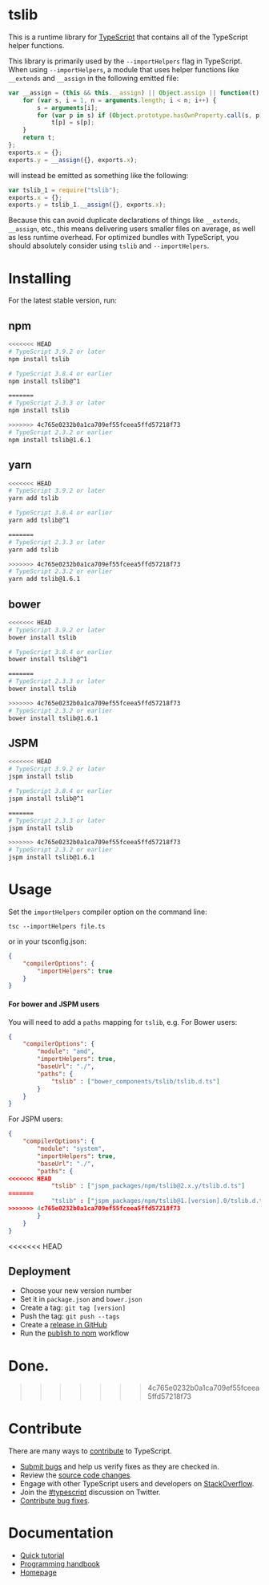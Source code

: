 # tslib

This is a runtime library for [TypeScript](http://www.typescriptlang.org/) that contains all of the TypeScript helper functions.

This library is primarily used by the `--importHelpers` flag in TypeScript.
When using `--importHelpers`, a module that uses helper functions like `__extends` and `__assign` in the following emitted file:

```ts
var __assign = (this && this.__assign) || Object.assign || function(t) {
    for (var s, i = 1, n = arguments.length; i < n; i++) {
        s = arguments[i];
        for (var p in s) if (Object.prototype.hasOwnProperty.call(s, p))
            t[p] = s[p];
    }
    return t;
};
exports.x = {};
exports.y = __assign({}, exports.x);

```

will instead be emitted as something like the following:

```ts
var tslib_1 = require("tslib");
exports.x = {};
exports.y = tslib_1.__assign({}, exports.x);
```

Because this can avoid duplicate declarations of things like `__extends`, `__assign`, etc., this means delivering users smaller files on average, as well as less runtime overhead.
For optimized bundles with TypeScript, you should absolutely consider using `tslib` and `--importHelpers`.

# Installing

For the latest stable version, run:

## npm

```sh
<<<<<<< HEAD
# TypeScript 3.9.2 or later
npm install tslib

# TypeScript 3.8.4 or earlier
npm install tslib@^1

=======
# TypeScript 2.3.3 or later
npm install tslib

>>>>>>> 4c765e0232b0a1ca709ef55fceea5ffd57218f73
# TypeScript 2.3.2 or earlier
npm install tslib@1.6.1
```

## yarn

```sh
<<<<<<< HEAD
# TypeScript 3.9.2 or later
yarn add tslib

# TypeScript 3.8.4 or earlier
yarn add tslib@^1

=======
# TypeScript 2.3.3 or later
yarn add tslib

>>>>>>> 4c765e0232b0a1ca709ef55fceea5ffd57218f73
# TypeScript 2.3.2 or earlier
yarn add tslib@1.6.1
```

## bower

```sh
<<<<<<< HEAD
# TypeScript 3.9.2 or later
bower install tslib

# TypeScript 3.8.4 or earlier
bower install tslib@^1

=======
# TypeScript 2.3.3 or later
bower install tslib

>>>>>>> 4c765e0232b0a1ca709ef55fceea5ffd57218f73
# TypeScript 2.3.2 or earlier
bower install tslib@1.6.1
```

## JSPM

```sh
<<<<<<< HEAD
# TypeScript 3.9.2 or later
jspm install tslib

# TypeScript 3.8.4 or earlier
jspm install tslib@^1

=======
# TypeScript 2.3.3 or later
jspm install tslib

>>>>>>> 4c765e0232b0a1ca709ef55fceea5ffd57218f73
# TypeScript 2.3.2 or earlier
jspm install tslib@1.6.1
```

# Usage

Set the `importHelpers` compiler option on the command line:

```
tsc --importHelpers file.ts
```

or in your tsconfig.json:

```json
{
    "compilerOptions": {
        "importHelpers": true
    }
}
```

#### For bower and JSPM users

You will need to add a `paths` mapping for `tslib`, e.g. For Bower users:

```json
{
    "compilerOptions": {
        "module": "amd",
        "importHelpers": true,
        "baseUrl": "./",
        "paths": {
            "tslib" : ["bower_components/tslib/tslib.d.ts"]
        }
    }
}
```

For JSPM users:

```json
{
    "compilerOptions": {
        "module": "system",
        "importHelpers": true,
        "baseUrl": "./",
        "paths": {
<<<<<<< HEAD
            "tslib" : ["jspm_packages/npm/tslib@2.x.y/tslib.d.ts"]
=======
            "tslib" : ["jspm_packages/npm/tslib@1.[version].0/tslib.d.ts"]
>>>>>>> 4c765e0232b0a1ca709ef55fceea5ffd57218f73
        }
    }
}
```

<<<<<<< HEAD
## Deployment

- Choose your new version number
- Set it in `package.json` and `bower.json`
- Create a tag: `git tag [version]`
- Push the tag: `git push --tags`
- Create a [release in GitHub](https://github.com/microsoft/tslib/releases)
- Run the [publish to npm](https://github.com/microsoft/tslib/actions?query=workflow%3A%22Publish+to+NPM%22) workflow

Done.
=======
>>>>>>> 4c765e0232b0a1ca709ef55fceea5ffd57218f73

# Contribute

There are many ways to [contribute](https://github.com/Microsoft/TypeScript/blob/master/CONTRIBUTING.md) to TypeScript.

* [Submit bugs](https://github.com/Microsoft/TypeScript/issues) and help us verify fixes as they are checked in.
* Review the [source code changes](https://github.com/Microsoft/TypeScript/pulls).
* Engage with other TypeScript users and developers on [StackOverflow](http://stackoverflow.com/questions/tagged/typescript).
* Join the [#typescript](http://twitter.com/#!/search/realtime/%23typescript) discussion on Twitter.
* [Contribute bug fixes](https://github.com/Microsoft/TypeScript/blob/master/CONTRIBUTING.md).

# Documentation

* [Quick tutorial](http://www.typescriptlang.org/Tutorial)
* [Programming handbook](http://www.typescriptlang.org/Handbook)
* [Homepage](http://www.typescriptlang.org/)

